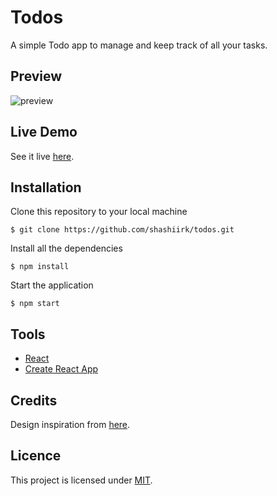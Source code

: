 # Todos

A simple Todo app to manage and keep track of all your tasks.

## Preview

![preview](https://user-images.githubusercontent.com/48406108/126072338-73a8ba7c-17b6-4d4b-b0de-2a1e16891400.jpg)

## Live Demo

See it live [here](https://shashiirk.github.io/todos).

## Installation

Clone this repository to your local machine

```
$ git clone https://github.com/shashiirk/todos.git
```

Install all the dependencies

```
$ npm install
```

Start the application

```
$ npm start
```

## Tools

- [React](https://reactjs.org)
- [Create React App](https://create-react-app.dev/)

## Credits

Design inspiration from [here](https://dribbble.com/shots/15185058).

## Licence

This project is licensed under [MIT](https://choosealicense.com/licenses/mit).
